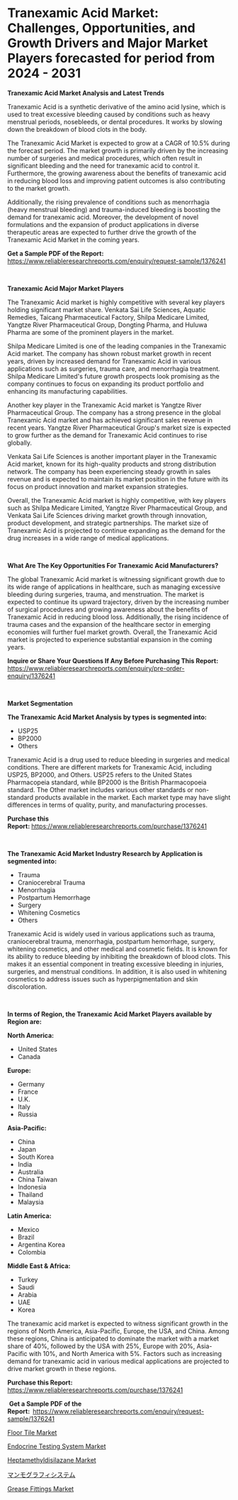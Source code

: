 <p><h1>Tranexamic Acid Market: Challenges, Opportunities, and Growth Drivers and Major Market Players forecasted for period from 2024 - 2031</h1></p><p><strong>Tranexamic Acid Market Analysis and Latest Trends</strong></p>
<p><p>Tranexamic Acid is a synthetic derivative of the amino acid lysine, which is used to treat excessive bleeding caused by conditions such as heavy menstrual periods, nosebleeds, or dental procedures. It works by slowing down the breakdown of blood clots in the body.</p><p>The Tranexamic Acid Market is expected to grow at a CAGR of 10.5% during the forecast period. The market growth is primarily driven by the increasing number of surgeries and medical procedures, which often result in significant bleeding and the need for tranexamic acid to control it. Furthermore, the growing awareness about the benefits of tranexamic acid in reducing blood loss and improving patient outcomes is also contributing to the market growth.</p><p>Additionally, the rising prevalence of conditions such as menorrhagia (heavy menstrual bleeding) and trauma-induced bleeding is boosting the demand for tranexamic acid. Moreover, the development of novel formulations and the expansion of product applications in diverse therapeutic areas are expected to further drive the growth of the Tranexamic Acid Market in the coming years.</p></p>
<p><strong>Get a Sample PDF of the Report:&nbsp;</strong> <a href="https://www.reliableresearchreports.com/enquiry/request-sample/1376241">https://www.reliableresearchreports.com/enquiry/request-sample/1376241</a></p>
<p>&nbsp;</p>
<p><strong>Tranexamic Acid Major Market Players</strong></p>
<p><p>The Tranexamic Acid market is highly competitive with several key players holding significant market share. Venkata Sai Life Sciences, Aquatic Remedies, Taicang Pharmaceutical Factory, Shilpa Medicare Limited, Yangtze River Pharmaceutical Group, Dongting Pharma, and Huluwa Pharma are some of the prominent players in the market.</p><p>Shilpa Medicare Limited is one of the leading companies in the Tranexamic Acid market. The company has shown robust market growth in recent years, driven by increased demand for Tranexamic Acid in various applications such as surgeries, trauma care, and menorrhagia treatment. Shilpa Medicare Limited's future growth prospects look promising as the company continues to focus on expanding its product portfolio and enhancing its manufacturing capabilities.</p><p>Another key player in the Tranexamic Acid market is Yangtze River Pharmaceutical Group. The company has a strong presence in the global Tranexamic Acid market and has achieved significant sales revenue in recent years. Yangtze River Pharmaceutical Group's market size is expected to grow further as the demand for Tranexamic Acid continues to rise globally.</p><p>Venkata Sai Life Sciences is another important player in the Tranexamic Acid market, known for its high-quality products and strong distribution network. The company has been experiencing steady growth in sales revenue and is expected to maintain its market position in the future with its focus on product innovation and market expansion strategies.</p><p>Overall, the Tranexamic Acid market is highly competitive, with key players such as Shilpa Medicare Limited, Yangtze River Pharmaceutical Group, and Venkata Sai Life Sciences driving market growth through innovation, product development, and strategic partnerships. The market size of Tranexamic Acid is projected to continue expanding as the demand for the drug increases in a wide range of medical applications.</p></p>
<p>&nbsp;</p>
<p><strong>What Are The Key Opportunities For Tranexamic Acid Manufacturers?</strong></p>
<p><p>The global Tranexamic Acid market is witnessing significant growth due to its wide range of applications in healthcare, such as managing excessive bleeding during surgeries, trauma, and menstruation. The market is expected to continue its upward trajectory, driven by the increasing number of surgical procedures and growing awareness about the benefits of Tranexamic Acid in reducing blood loss. Additionally, the rising incidence of trauma cases and the expansion of the healthcare sector in emerging economies will further fuel market growth. Overall, the Tranexamic Acid market is projected to experience substantial expansion in the coming years.</p></p>
<p><strong>Inquire or Share Your Questions If Any Before Purchasing This Report:</strong> <a href="https://www.reliableresearchreports.com/enquiry/pre-order-enquiry/1376241">https://www.reliableresearchreports.com/enquiry/pre-order-enquiry/1376241</a></p>
<p>&nbsp;</p>
<p><strong>Market Segmentation</strong></p>
<p><strong>The Tranexamic Acid Market Analysis by types is segmented into:</strong></p>
<p><ul><li>USP25</li><li>BP2000</li><li>Others</li></ul></p>
<p><p>Tranexamic Acid is a drug used to reduce bleeding in surgeries and medical conditions. There are different markets for Tranexamic Acid, including USP25, BP2000, and Others. USP25 refers to the United States Pharmacopeia standard, while BP2000 is the British Pharmacopoeia standard. The Other market includes various other standards or non-standard products available in the market. Each market type may have slight differences in terms of quality, purity, and manufacturing processes.</p></p>
<p><strong>Purchase this Report:&nbsp;</strong><a href="https://www.reliableresearchreports.com/purchase/1376241">https://www.reliableresearchreports.com/purchase/1376241</a></p>
<p>&nbsp;</p>
<p><strong>The Tranexamic Acid Market Industry Research by Application is segmented into:</strong></p>
<p><ul><li>Trauma</li><li>Craniocerebral Trauma</li><li>Menorrhagia</li><li>Postpartum Hemorrhage</li><li>Surgery</li><li>Whitening Cosmetics</li><li>Others</li></ul></p>
<p><p>Tranexamic Acid is widely used in various applications such as trauma, craniocerebral trauma, menorrhagia, postpartum hemorrhage, surgery, whitening cosmetics, and other medical and cosmetic fields. It is known for its ability to reduce bleeding by inhibiting the breakdown of blood clots. This makes it an essential component in treating excessive bleeding in injuries, surgeries, and menstrual conditions. In addition, it is also used in whitening cosmetics to address issues such as hyperpigmentation and skin discoloration.</p></p>
<p>&nbsp;</p>
<p><strong>In terms of Region, the Tranexamic Acid Market Players available by Region are:</strong></p>
<p>
    <p> <strong> North America: </strong>
        <ul>
            <li>United States</li>
            <li>Canada</li>
        </ul>
        </p> 
    <p> <strong> Europe: </strong>
        <ul>
            <li>Germany</li>
            <li>France</li>
            <li>U.K.</li>
            <li>Italy</li>
            <li>Russia</li>
        </ul>
        </p> 
    <p> <strong> Asia-Pacific: </strong>
        <ul>
            <li>China</li>
            <li>Japan</li>
            <li>South Korea</li>
            <li>India</li>
            <li>Australia</li>
            <li>China Taiwan</li>
            <li>Indonesia</li>
            <li>Thailand</li>
            <li>Malaysia</li>
        </ul>
        </p> 
    <p> <strong> Latin America: </strong>
        <ul>
            <li>Mexico</li>
            <li>Brazil</li>
            <li>Argentina Korea</li>
            <li>Colombia</li>
        </ul>
        </p> 
    <p> <strong> Middle East & Africa: </strong>
        <ul>
            <li>Turkey</li>
            <li>Saudi</li>
            <li>Arabia</li>
            <li>UAE</li>
            <li>Korea</li>
        </ul>
    </p>
    </p>
<p><p>The tranexamic acid market is expected to witness significant growth in the regions of North America, Asia-Pacific, Europe, the USA, and China. Among these regions, China is anticipated to dominate the market with a market share of 40%, followed by the USA with 25%, Europe with 20%, Asia-Pacific with 10%, and North America with 5%. Factors such as increasing demand for tranexamic acid in various medical applications are projected to drive market growth in these regions.</p></p>
<p><strong>Purchase this Report: </strong><a href="https://www.reliableresearchreports.com/purchase/1376241">https://www.reliableresearchreports.com/purchase/1376241</a></p>
<p>&nbsp;<strong>Get a Sample PDF of the Report:&nbsp;&nbsp;</strong><a href="https://www.reliableresearchreports.com/enquiry/request-sample/1376241">https://www.reliableresearchreports.com/enquiry/request-sample/1376241</a></p>
<p><strong></strong></p>
<p><p><a href="https://github.com/biheemgalvinlouises6hokrh3h/Market-Research-Report-List-1/blob/main/floor-tile-market.md">Floor Tile Market</a></p><p><a href="https://issuu.com/reportprime-2/docs/endocrine-testing-system-market-size-2030.pptx">Endocrine Testing System Market</a></p><p><a href="https://github.com/guneycigdem35/Market-Research-Report-List-2/blob/main/heptamethyldisilazane-market.md">Heptamethyldisilazane Market</a></p><p><a href="https://github.com/ihabdkwlxs948/Market-Research-Report-List-1/blob/main/9969755193995.md">マンモグラフィシステム</a></p><p><a href="https://issuu.com/reportprime-2/docs/grease-fittings-market-size-2030.pptx">Grease Fittings Market</a></p></p>